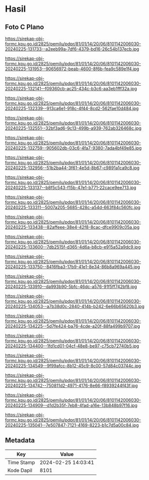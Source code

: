 # Hasil

## Foto C Plano

https://sirekap-obj-formc.kpu.go.id/2825/pemilu/pdpr/81/01/14/20/06/8101142006030-20240225-131733--a2eeb99a-7df6-4379-bd16-26c54b137ecb.jpg

https://sirekap-obj-formc.kpu.go.id/2825/pemilu/pdpr/81/01/14/20/06/8101142006030-20240225-131953--90656972-beab-4600-8f6b-fea9c589e1f4.jpg

https://sirekap-obj-formc.kpu.go.id/2825/pemilu/pdpr/81/01/14/20/06/8101142006030-20240225-132141--f09360cb-ac25-434c-b3c6-aa3eb1fff32a.jpg

https://sirekap-obj-formc.kpu.go.id/2825/pemilu/pdpr/81/01/14/20/06/8101142006030-20240225-132339--913ca6e1-918c-4f44-8cd2-562fae10d484.jpg

https://sirekap-obj-formc.kpu.go.id/2825/pemilu/pdpr/81/01/14/20/06/8101142006030-20240225-132551--32bf3ad6-9c13-499b-a939-762ab326468c.jpg

https://sirekap-obj-formc.kpu.go.id/2825/pemilu/pdpr/81/01/14/20/06/8101142006030-20240225-132759--905602db-03c6-4fa7-9380-7ada4bf49e85.jpg

https://sirekap-obj-formc.kpu.go.id/2825/pemilu/pdpr/81/01/14/20/06/8101142006030-20240225-132956--51b2ba44-3f61-4e5d-8b67-c9891a1ca9c8.jpg

https://sirekap-obj-formc.kpu.go.id/2825/pemilu/pdpr/81/01/14/20/06/8101142006030-20240225-133137--b8f5c543-f15b-47e1-b771-22cace9ee713.jpg

https://sirekap-obj-formc.kpu.go.id/2825/pemilu/pdpr/81/01/14/20/06/8101142006030-20240225-133311--5007a205-5685-428c-a54d-663f84c560fc.jpg

https://sirekap-obj-formc.kpu.go.id/2825/pemilu/pdpr/81/01/14/20/06/8101142006030-20240225-133438--82affeee-38e4-42f8-8cac-dfce9909c05a.jpg

https://sirekap-obj-formc.kpu.go.id/2825/pemilu/pdpr/81/01/14/20/06/8101142006030-20240225-133600--7db2515f-d365-4d6a-b8cb-e915a52a9dc9.jpg

https://sirekap-obj-formc.kpu.go.id/2825/pemilu/pdpr/81/01/14/20/06/8101142006030-20240225-133750--8416fba3-17b9-41e1-8e34-86b8a969a445.jpg

https://sirekap-obj-formc.kpu.go.id/2825/pemilu/pdpr/81/01/14/20/06/8101142006030-20240225-133910--da993b90-5bfc-46dc-a576-91f5ff742bf8.jpg

https://sirekap-obj-formc.kpu.go.id/2825/pemilu/pdpr/81/01/14/20/06/8101142006030-20240225-134053--a7b38d0c-2840-414b-b242-6e66b65620b3.jpg

https://sirekap-obj-formc.kpu.go.id/2825/pemilu/pdpr/81/01/14/20/06/8101142006030-20240225-134225--5d7fe424-ba76-4cde-a20f-88fa499b9707.jpg

https://sirekap-obj-formc.kpu.go.id/2825/pemilu/pdpr/81/01/14/20/06/8101142006030-20240225-134400--1fd1cd01-04cf-48e8-be97-c75cb72740b5.jpg

https://sirekap-obj-formc.kpu.go.id/2825/pemilu/pdpr/81/01/14/20/06/8101142006030-20240225-134549--9f99afcc-8b12-45c9-8c00-57d84c03744c.jpg

https://sirekap-obj-formc.kpu.go.id/2825/pemilu/pdpr/81/01/14/20/06/8101142006030-20240225-134742--750811d2-4971-4176-8e66-f8939244f43f.jpg

https://sirekap-obj-formc.kpu.go.id/2825/pemilu/pdpr/81/01/14/20/06/8101142006030-20240225-134909--d1d2b35f-7eb8-4fad-a16e-13b848b97f16.jpg

https://sirekap-obj-formc.kpu.go.id/2825/pemilu/pdpr/81/01/14/20/06/8101142006030-20240225-135041--7e507847-7121-4169-8223-b1c7d5a00c84.jpg


## Metadata

| Key        | Value               |
| ---------- | ------------------- |
| Time Stamp | 2024-02-25 14:03:41 |
| Kode Dapil | 8101                |



